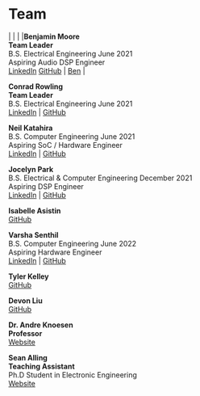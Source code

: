 # Team
| | |
|**Benjamin Moore <br/>
Team Leader** <br/>
B.S. Electrical Engineering June 2021 <br/>
Aspiring Audio DSP Engineer <br/>
[LinkedIn](https://linkedIn.com/in/brmoore21)  [GitHub](https://github.com/mooreben34) | [Ben](https://github.com/neilkatahira/EE-Emerge-2020-Loopmaster/blob/master/pictures/Ben.png) |


**Conrad Rowling <br/>
Team Leader** <br/>
B.S. Electrical Engineering June 2021 <br/>
[LinkedIn](https://www.linkedin.com/in/conrad-rowling-28b569196/) | [GitHub](https://github.com/Conrad-Rowling)


**Neil Katahira** <br/>
B.S. Computer Engineering June 2021 <br/>
Aspiring SoC / Hardware Engineer <br/>
[LinkedIn](https://linkedIn.com/in/neilkatahira) | [GitHub](https://github.com/neilkatahira)


**Jocelyn Park** <br/>
B.S. Electrical & Computer Engineering December 2021 <br/>
Aspiring DSP Engineer <br/>
[LinkedIn](https://linkedIn.com/in/jocelyn-park) | [GitHub](https://github.com/spectivePer)


**Isabelle Asistin** <br/>
[GitHub](https://github.com/ijasistin)


**Varsha Senthil** <br/>
B.S. Computer Engineering June 2022  <br/>
Aspiring Hardware Engineer <br/>
[LinkedIn](https://linkedIn.com/in/varshasenthil) | [GitHub](https://github.com/varshaaaaa)


**Tyler Kelley** <br/>
[GitHub](https://github.com/tfkelley)


**Devon Liu**   <br/>
[GitHub](https://github.com/dvnliu)

**Dr. Andre Knoesen <br/>
Professor** <br/>
[Website](https://faculty.engineering.ucdavis.edu/knoesen/)

**Sean Alling <br/>
Teaching Assistant** <br/>
Ph.D Student in Electronic Engineering <br/>
[Website](https://www.ece.ucdavis.edu/blog/alling-sean/)
